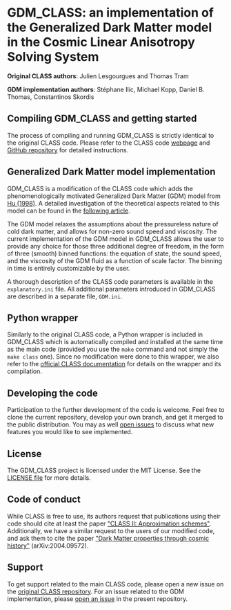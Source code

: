 GDM_CLASS: an implementation of the Generalized Dark Matter model in the Cosmic Linear Anisotropy Solving System
================================================================================================================

**Original CLASS authors**: Julien Lesgourgues and Thomas Tram

**GDM implementation authors**: Stéphane Ilic, Michael Kopp, Daniel B. Thomas, Constantinos Skordis


Compiling GDM_CLASS and getting started
---------------------------------------

The process of compiling and running GDM_CLASS is strictly identical to the original CLASS code. Please refer to the CLASS code [webpage](http://class-code.net) and [GitHub repository](https://github.com/lesgourg/class_public) for detailed instructions.


Generalized Dark Matter model implementation
--------------------------------------------

GDM_CLASS is a modification of the CLASS code which adds the phenomenologically motivated Generalized Dark Matter (GDM) model from [Hu (1998)](https://arxiv.org/abs/astro-ph/9801234). A detailed investigation of the theoretical aspects related to this model can be found in the [following article](https://arxiv.org/abs/1605.00649).

The GDM model relaxes the assumptions about the pressureless nature of cold dark matter, and allows for non-zero sound speed and viscosity. The current implementation of the GDM model in GDM_CLASS allows the user to provide any choice for those three additional degree of freedom, in the form of three (smooth) binned functions: the equation of state, the sound speed, and the viscosity of the GDM fluid as a function of scale factor. The binning in time is entirely customizable by the user.

A thorough description of the CLASS code parameters is available in the ``explanatory.ini`` file. All additional parameters introduced in GDM_CLASS are described in a separate file, ``GDM.ini``.


Python wrapper
--------------

Similarly to the original CLASS code, a Python wrapper is included in GDM_CLASS which is automatically compiled and installed at the same time as the main code (provided you use the ``make`` command and not simply the ``make class`` one). Since no modification were done to this wrapper, we also refer to the [official CLASS documentation](https://github.com/lesgourg/class_public/wiki) for details on the wrapper and its compilation.


Developing the code
--------------------

Participation to the further development of the code is welcome. Feel free to clone the current repository, develop your own branch, and get it merged to the public distribution. You may as well [open issues](https://github.com/s-ilic/gdm_class_public/issues) to discuss what new features you would like to see implemented.


License
-------
The GDM_CLASS project is licensed under the MIT License. See the [LICENSE file](https://github.com/s-ilic/gdm_class_public/blob/master/LICENSE) for more details.


Code of conduct
---------------

While CLASS is free to use, its authors request that publications using their code should cite at least the paper ["CLASS II: Approximation schemes"](http://arxiv.org/abs/1104.2933). Additionally, we have a similar request to the users of our modified code, and ask them to cite the paper ["Dark Matter properties through cosmic history"](https://arxiv.org/abs/2004.09572) (arXiv:2004.09572).


Support
-------

To get support related to the main CLASS code, please open a new issue on the [original CLASS repository](https://github.com/lesgourg/class_public). For an issue related to the GDM implementation, please [open an issue](https://github.com/s-ilic/gdm_class_public/issues) in the present repository.
